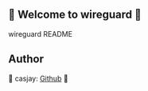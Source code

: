 ## 👋 Welcome to wireguard 🚀  

wireguard README  
  
  
## Author  

🤖 casjay: [Github](https://github.com/casjay) 🤖  
